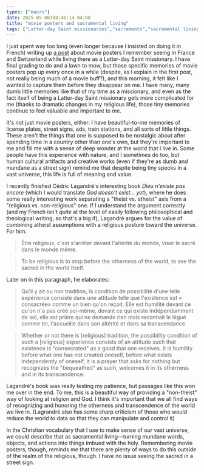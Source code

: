 ```yaml
---
types: ["macro"]
date: 2025-05-06T08:46:14-04:00
title: "movie posters and sacramental living"
tags: ["Latter-day Saint missionaries","sacraments","sacramental living","non-theism"]
---
```

I just spent way too long (even longer because I insisted on doing it in French) writing up [a post](https://spencergreenhalgh.com/myself/affiches-de-cin%C3%A9ma-dont-je-me-souviens/) about movie posters I remember seeing in France and Switzerland while living there as a Latter-day Saint missionary. I have final grading to do and a lawn to mow, but those specific memories of movie posters pop up every once in a while (despite, as I explain in the first post, not really being much of a movie buff?), and this morning, it felt like I wanted to capture them before they disappear on me. I have many, many dumb little memories like that of my time as a missionary, and even as the fact itself of being a Latter-day Saint missionary gets more complicated for me (thanks to dramatic changes in my religious life), those tiny memories continue to feel valuable and important to me. 

It's not just movie posters, either: I have beautiful-to-me memories of license plates, street signs, ads, train stations, and all sorts of little things. These aren't the things that one is supposed to be nostalgic about after spending time in a country other than one's own, but they're important to me and fill me with a sense of deep wonder at the world that I live in. Some people have this experience with nature, and I sometimes do too, but human cultural artifacts and creative works (even if they're as dumb and mundane as a street sign) remind me that despite being tiny specks in a vast universe, this life is full of meaning and value. 

I recently finished Cédric Lagandré's interesting book *Dieu n'existe pas encore* (which I would translate *God doesn't exist... yet*), where he does some really interesting work separating a "theist vs. atheist" axis from a "religious vs. non-religious" one. If I understand the argument correctly (and my French isn't *quite* at the level of easily following philosophical and theological writing, so that's a big if), Lagandré argues for the value of combining atheist assumptions with a religious posture toward the universe. For him:

> Être religieux, c'est s'arrêter devant l'altérité du monde, viser le sacré dans le monde même. 

> To be religious is to stop before the otherness of the world, to see the sacred in the world itself. 

Later on in this paragraph, he elaborates: 

> Qu'il y ait ou non tradition, la condition de possibilité d'une telle expérience consiste dans une attitude telle que l'existence est « consacrée» comme un bien qu'on reçoit. Elle est humilité devant ce qu'on n'a pas créé soi-même, devant ce qui existe indépendamment de soi, elle est prière qui ne demande rien mais reconnait le légué comme tel, l'accueille dans son altérité et dans sa transcendance.

> Whether or not there is [religious] tradition, the possibility condition of such a [religious] experience consists of an attitude such that existence is "consecrated" as a good that one receives. It is humility before what one has not created oneself, before what exists independently of oneself, it is a prayer that asks for nothing but recognizes the "bequeathed" as such, welcomes it in its otherness and in its transcendence.

Lagandré's book was really testing my patience, but passages like this won me over in the end. To me, this is a beautiful way of providing a "non-theist" way of looking at religion and God. I think it's important that we all find ways of recognizing and honoring the otherness and transcendence of the world we live in. (Lagrandré also has some sharp criticism of those who would reduce the world to data so that they can manipulate and control it)

In the Christian vocabulary that I use to make sense of our vast universe, we could describe that as sacramental living—turning mundane words, objects, and actions into things imbued with the holy. Remembering movie posters, though, reminds me that there are plenty of ways to do this outside of the realm of the religious, though. I have no issue seeing the sacred in a street sign. 